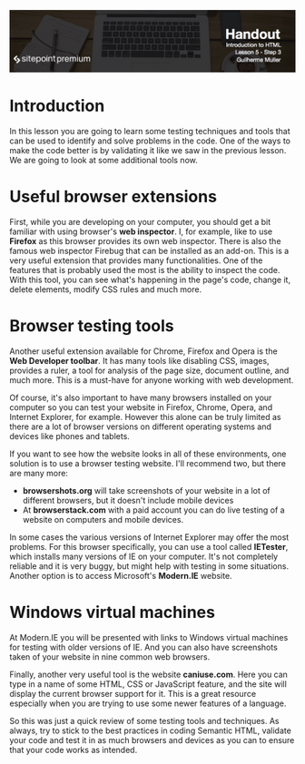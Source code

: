 ![](Introduction_to_HTML_handouts/headers/head5.3.jpg)
# Introduction

In this lesson you are going to learn some testing techniques and tools that can be used to identify and solve problems in the code. One of the ways to make the code better is by validating it like we saw in the previous lesson. We are going to look at some additional tools now.

# Useful browser extensions

First, while you are developing on your computer, you should get a bit familiar with using browser's **web inspector**. I, for example, like to use **Firefox** as this browser provides its own web inspector. There is also the famous web inspector Firebug that can be installed as an add-on. This is a very useful extension that provides many functionalities. One of the features that is probably used the most is the ability to inspect the code. With this tool, you can see what's happening in the page's code, change it, delete elements, modify CSS rules and much more.

# Browser testing tools

Another useful extension available for Chrome, Firefox and Opera is the **Web Developer toolbar**. It has many tools like disabling CSS, images, provides a ruler, a tool for analysis of the page size, document outline, and much more. This is a must-have for anyone working with web development.

Of course, it's also important to have many browsers installed on your computer so you can test your website in Firefox, Chrome, Opera, and Internet Explorer, for example. However this alone can be truly limited as there are a lot of browser versions on different operating systems and devices like phones and tablets.

If you want to see how the website looks in all of these environments, one solution is to use a browser testing website. I'll recommend two, but there are many more:

* **browsershots.org** will take screenshots of your website in a lot of different browsers, but it doesn't include mobile devices
* At **browserstack.com** with a paid account you can do live testing of a website on computers and mobile devices.

In some cases the various versions of Internet Explorer may offer the most problems. For this browser specifically, you can use a tool called **IETester**, which installs many versions of IE on your computer. It's not completely reliable and it is very buggy, but might help with testing in some situations. Another option is to access Microsoft's **Modern.IE** website.

# Windows virtual machines

At Modern.IE you will be presented with links to Windows virtual machines for testing with older versions of IE. And you can also have screenshots taken of your website in nine common web browsers.

Finally, another very useful tool is the website **caniuse.com**. Here you can type in a name of some HTML, CSS or JavaScript feature, and the site will display the current browser support for it. This is a great resource especially when you are trying to use some newer features of a language.

So this was just a quick review of some testing tools and techniques. As always, try to stick to the best practices in coding Semantic HTML, validate your code and test it in as much browsers and devices as you can to ensure that your code works as intended.
